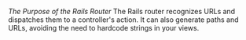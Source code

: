 *The Purpose of the Rails Router*
The Rails router recognizes URLs and dispatches them to a controller's action. It can also generate paths and URLs, avoiding the need to hardcode strings in your views.
